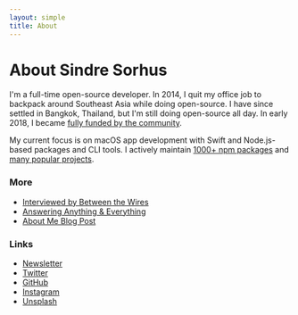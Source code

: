 ```yaml
---
layout: simple
title: About
---
```


# About Sindre Sorhus

I'm a full-time open-source developer. In 2014, I quit my office job to backpack around Southeast Asia while doing open-source. I have since settled in Bangkok, Thailand, but I'm still doing open-source all day. In early 2018, I became [fully funded by the community](https://twitter.com/sindresorhus/status/963478258808340482).

My current focus is on macOS app development with Swift and Node.js-based packages and CLI tools. I actively maintain [1000+ npm packages](https://www.npmjs.com/~sindresorhus) and [many popular projects](https://github.com/search?q=user:sindresorhus+user:chalk+user:avajs+user:xojs+archived:false&type=Repositories).

### More

- [Interviewed by Between the Wires](https://medium.freecodecamp.org/sindre-sorhus-8426c0ed785d)
- [Answering Anything & Everything](https://blog.sindresorhus.com/answering-anything-678ce5623798)
- [About Me Blog Post](https://blog.sindresorhus.com/about-sindre-sorhus-42786d2e191b)

### Links

- [Newsletter](https://newsletter.sindresorhus.com)
- [Twitter](https://twitter.com/sindresorhus)
- [GitHub](https://github.com/sindresorhus)
- [Instagram](https://instagram.com/sindresorhus)
- [Unsplash](https://unsplash.com/@sindresorhus)
